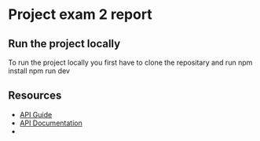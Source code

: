 # Project exam 2 report


## Run the project locally
To run the project locally you first have to clone the repositary and run
npm install
npm run dev


## Resources

- [API Guide](https://noroff-api-docs.netlify.app/social-endpoints/authentication)
- [API Documentation](https://nf-api.onrender.com/docs/static/index.html)
- 
